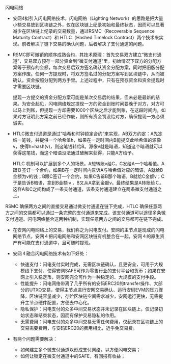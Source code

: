 闪电网络
- 安网4拟引入闪电网络技术，闪电网络（Lighting Network）的思路是把大量小额交易放到区块链之外，仅在区块链上纪录初始和最终状态，因而可以显著减少在区块链上纪录的交易数量，通过RSMC（Recoverable Sequence Maturity Contract）和 HTLC（Hashed Timelock Contract）两个技术来实现。前者解决了链下交易的确认问题，后者解决了支付通道的问题。

- RSMC即可撤销的顺序成熟合约，其技术原理：首先交易双方建立“微支付通道”，交易双方预存一部分资金到“微支付通道”里，初始情况下双方的分配方案等于预存的金额，每次交易后双方签名确认资金分配方案，同时把旧版分配方案作废。任何一方提现时，将双方签名过的分配方案写到区块链中，从而被确认，资金按照分配到两方手里。上述过程中，只有在预存资金和资金提现时才需要区块链。

  提现一方提交的资金分配方案可能是某次交易后的结果，但未必是最新的结果。为安全起见，闪电网络规定提现一方的资金到账时间要晚于对方，对方可以马上到账，但提现一方却需要1000个区块之后才能到账，在这段时间内，如果对方证明此方案之前已经作废，则所有资金罚没给对方，确保提现一方必须诚实。

- HTLC微支付通道是通过“哈希和时钟锁定合约”来实现，AB双方约定：A先冻结一笔钱，并提供一个哈希值h，如果在一定时间内B能提交此哈希值的源像v，使得h=hash(v)，则这笔钱转给B。源像v就是暗语，知道这个暗语就可以获得这笔钱，而这个暗语没法通过破解来获得，只能A方给予。

  HTLC 机制可以扩展到多个人的场景。A想转账v给C，C发给A一个哈希值。A跟Ｂ签订一个合约，如果B在一定时间内告诉A与哈希值对应的暗语，A就给B金额为v的钱；B跟C签订一个合约，如果C告诉B那个暗语，B就给C金额v；C于是告诉B暗语，拿到B金额ｖ，B又从A拿到金额v。最终结果是A转账给Ｃ。这样A和C之间构成了一条支付通道，该条支付通道建立在两条微支付通道之上。

RSMC 确保两方之间的直接交易通过微支付通道在链下完成，HTLC 确保任意两方之间的交易都可以通过一条完整的支付通道来完成，该支付通道可以途径多条微支付通道。闪电网络整合这两种机制，实现任意两方之间的交易都可在链下完成。

- 在安网闪电网络上的交易，我们称之为闪电支付。安网的主节点是现成的闪电网络节点，安网４把闪电网络和安网区块链有机整合在一起，安网４的原生资产有可能在支付通道中，且可随时提现。

- 安网４融合闪电网络技术有如下好处：

  - 快速支付：闪电支付实时完成，无需区块链确认，且更安全，可用于大规模线下支付，使得安网SAFE可作为零售行业的支付平台和货币；如果在安网上引入稳定币，则安网完全可作为一种稳定的、大规模的支付手段。
  - 性能提升：闪电网络带离了几乎所有的安码ERC20的transfer操作、大部分的UTXO交易，使得主节点进行安网交易确认、运行安码EVM的压力骤降，区块链容量减少，存贮区块链空间需求减少，安网运行更快，无需提升主节点硬件配置，方便去中心化。
  - 隐私保护：闪电支付的众多中间交易状态并未记录在区块链上，仅记录初始状态和结束状态，因而有保护交易隐私的作用。
  - 无需费用：闪电支付的众多中间交易无需任何费用，仅纪录在区块链上的交易需要费用，与安码ERC20的费用相比，近乎免交易费。
  
- 有两个问题需要解决：

  - 如何建立多个微支付通道以形成支付网络，以方便闪电交易； 
  - 如何让锁定在微支付通道中的SAFE，有回报有收益；
